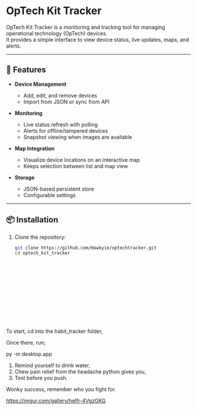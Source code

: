 # OpTech Kit Tracker

OpTech Kit Tracker is a monitoring and tracking tool for managing operational technology (OpTech) devices.  
It provides a simple interface to view device status, live updates, maps, and alerts.

---

## 🚀 Features

- **Device Management**  
  - Add, edit, and remove devices  
  - Import from JSON or sync from API  

- **Monitoring**  
  - Live status refresh with polling  
  - Alerts for offline/tampered devices  
  - Snapshot viewing when images are available  

- **Map Integration**  
  - Visualize device locations on an interactive map  
  - Keeps selection between list and map view  

- **Storage**  
  - JSON-based persistent store  
  - Configurable settings  

---

## 📦 Installation

1. Clone the repository:
   ```bash
   git clone https://github.com/Hawkyie/optechtracker.git
   cd optech_kit_tracker















To start, cd into the habit_tracker folder,

Once there, run;

py -m desktop.app

1. Remind yourself to drink water,
2. Chew pain relief from the headache python gives you,
3. Test before you push.

Wonky success, remember who you fight for.

https://imgur.com/gallery/helfr-4VgzGKG

